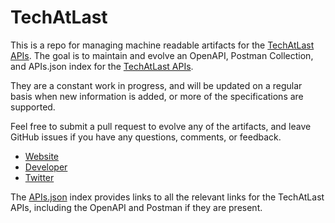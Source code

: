 # TechAtLastThis is a repo for managing machine readable artifacts for the [TechAtLast APIs](https://techatlast.com). The goal is to maintain and evolve an OpenAPI, Postman Collection, and APIs.json index for the [TechAtLast APIs](https://techatlast.com).They are a constant work in progress, and will be updated on a regular basis when new information is added, or more of the specifications are supported.Feel free to submit a pull request to evolve any of the artifacts, and leave GitHub issues if you have any questions, comments, or feedback.- [Website](https://techatlast.com)- [Developer](https://techatlast.com)- [Twitter](https://twitter.com/TECHATLAST)The [APIs.json](https://github.com/api-evangelist/techatlast/blob/master/apis.json) index provides links to all the relevant links for the TechAtLast APIs, including the OpenAPI and Postman if they are present.